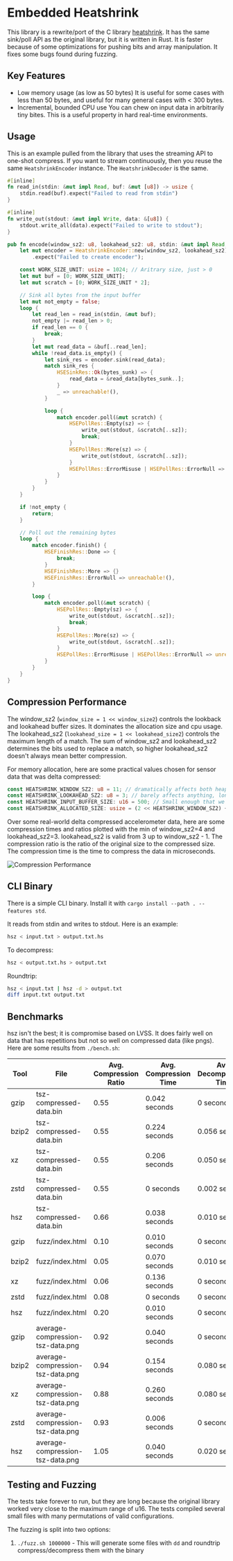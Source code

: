 # Embedded Heatshrink

This library is a rewrite/port of the C library [heatshrink](https://github.com/atomicobject/heatshrink). It has the same sink/poll API as the original library, but it is written in Rust. It is faster because of some optimizations for pushing bits and array manipulation. It fixes some bugs found during fuzzing.

## Key Features

* Low memory usage (as low as 50 bytes) It is useful for some cases with less than 50 bytes, and useful for many general cases with < 300 bytes.
* Incremental, bounded CPU use You can chew on input data in arbitrarily tiny bites. This is a useful property in hard real-time environments.

## Usage

This is an example pulled from the library that uses the streaming API to one-shot compress. If you want to stream continuously, then you reuse the same `HeatshrinkEncoder` instance. The `HeatshrinkDecoder` is the same.

```rust
#[inline]
fn read_in(stdin: &mut impl Read, buf: &mut [u8]) -> usize {
    stdin.read(buf).expect("Failed to read from stdin")
}

#[inline]
fn write_out(stdout: &mut impl Write, data: &[u8]) {
    stdout.write_all(data).expect("Failed to write to stdout");
}

pub fn encode(window_sz2: u8, lookahead_sz2: u8, stdin: &mut impl Read, stdout: &mut impl Write) {
    let mut encoder = HeatshrinkEncoder::new(window_sz2, lookahead_sz2)
        .expect("Failed to create encoder");

    const WORK_SIZE_UNIT: usize = 1024; // Aritrary size, just > 0
    let mut buf = [0; WORK_SIZE_UNIT];
    let mut scratch = [0; WORK_SIZE_UNIT * 2];

    // Sink all bytes from the input buffer
    let mut not_empty = false;
    loop {
        let read_len = read_in(stdin, &mut buf);
        not_empty |= read_len > 0;
        if read_len == 0 {
            break;
        }
        let mut read_data = &buf[..read_len];
        while !read_data.is_empty() {
            let sink_res = encoder.sink(read_data);
            match sink_res {
                HSESinkRes::Ok(bytes_sunk) => {
                    read_data = &read_data[bytes_sunk..];
                }
                _ => unreachable!(),
            }

            loop {
                match encoder.poll(&mut scratch) {
                    HSEPollRes::Empty(sz) => {
                        write_out(stdout, &scratch[..sz]);
                        break;
                    }
                    HSEPollRes::More(sz) => {
                        write_out(stdout, &scratch[..sz]);
                    }
                    HSEPollRes::ErrorMisuse | HSEPollRes::ErrorNull => unreachable!(),
                }
            }
        }
    }

    if !not_empty {
        return;
    }

    // Poll out the remaining bytes
    loop {
        match encoder.finish() {
            HSEFinishRes::Done => {
                break;
            }
            HSEFinishRes::More => {}
            HSEFinishRes::ErrorNull => unreachable!(),
        }

        loop {
            match encoder.poll(&mut scratch) {
                HSEPollRes::Empty(sz) => {
                    write_out(stdout, &scratch[..sz]);
                    break;
                }
                HSEPollRes::More(sz) => {
                    write_out(stdout, &scratch[..sz]);
                }
                HSEPollRes::ErrorMisuse | HSEPollRes::ErrorNull => unreachable!(),
            }
        }
    }
}
```

## Compression Performance

The window_sz2 (`window_size = 1 << window_size2`) controls the lookback and lookahead buffer sizes. It dominates the allocation size and cpu usage. The lookahead_sz2 (`lookahead_size = 1 << lookahead_size2`) controls the maximum length of a match. The sum of window_sz2 and lookahead_sz2 determines the bits used to replace a match, so higher lookahead_sz2 doesn't always mean better compression.

For memory allocation, here are some practical values chosen for sensor data that was delta compressed:
```rust
const HEATSHRINK_WINDOW_SZ2: u8 = 11; // dramatically affects both heap and cpu usage
const HEATSHRINK_LOOKAHEAD_SZ2: u8 = 3; // barely affects anything, longer matches are rare in sensor data
const HEATSHRINK_INPUT_BUFFER_SIZE: u16 = 500; // Small enough that we don't fragment the heap, large enough that most payloads fit in one or two chunks
const HEATSHRINK_ALLOCATED_SIZE: usize = (2 << HEATSHRINK_WINDOW_SZ2) + (2 << (HEATSHRINK_WINDOW_SZ2 + 1)); // Input buffer plus search index
```

Over some real-world delta compressed accelerometer data, here are some compression times and ratios plotted with the min of window_sz2=4 and lookahead_sz2=3. lookahead_sz2 is valid from 3 up to window_sz2 - 1. The compression ratio is the ratio of the original size to the compressed size. The compression time is the time to compress the data in microseconds.

![Compression Performance](./average-compression-tsz-data.png)

## CLI Binary

There is a simple CLI binary. Install it with `cargo install --path . --features std`.

It reads from stdin and writes to stdout. Here is an example:

```sh
hsz < input.txt > output.txt.hs
```

To decompress:

```sh
hsz < output.txt.hs > output.txt
```

Roundtrip:
```sh
hsz < input.txt | hsz -d > output.txt
diff input.txt output.txt
```

## Benchmarks

hsz isn't the best; it is compromise based on LVSS. It does fairly well on data that has repetitions but not so well on compressed data (like pngs). Here are some results from `./bench.sh`:


| Tool   | File                               | Avg. Compression Ratio | Avg. Compression Time | Avg. Decompression Time |
|--------|------------------------------------|------------------------|-----------------------|-------------------------|
| gzip   | tsz-compressed-data.bin            | 0.55                   | 0.042 seconds         | 0 seconds               |
| bzip2  | tsz-compressed-data.bin            | 0.55                   | 0.224 seconds         | 0.056 seconds           |
| xz     | tsz-compressed-data.bin            | 0.55                   | 0.206 seconds         | 0.050 seconds           |
| zstd   | tsz-compressed-data.bin            | 0.55                   | 0 seconds             | 0.002 seconds           |
| hsz    | tsz-compressed-data.bin            | 0.66                   | 0.038 seconds         | 0.010 seconds           |
| gzip   | fuzz/index.html                    | 0.10                   | 0.010 seconds         | 0 seconds               |
| bzip2  | fuzz/index.html                    | 0.05                   | 0.070 seconds         | 0.010 seconds           |
| xz     | fuzz/index.html                    | 0.06                   | 0.136 seconds         | 0 seconds               |
| zstd   | fuzz/index.html                    | 0.08                   | 0 seconds             | 0 seconds               |
| hsz    | fuzz/index.html                    | 0.20                   | 0.010 seconds         | 0 seconds               |
| gzip   | average-compression-tsz-data.png   | 0.92                   | 0.040 seconds         | 0 seconds               |
| bzip2  | average-compression-tsz-data.png   | 0.94                   | 0.154 seconds         | 0.080 seconds           |
| xz     | average-compression-tsz-data.png   | 0.88                   | 0.260 seconds         | 0.080 seconds           |
| zstd   | average-compression-tsz-data.png   | 0.93                   | 0.006 seconds         | 0 seconds               |
| hsz    | average-compression-tsz-data.png   | 1.05                   | 0.040 seconds         | 0.020 seconds           |



## Testing and Fuzzing

The tests take forever to run, but they are long because the original library worked very close to the maximum range of u16. The tests compiled several small files with many permutations of valid configurations.

The fuzzing is split into two options:

1. `./fuzz.sh 1000000` - This will generate some files with `dd` and roundtrip compress/decompress them with the binary
